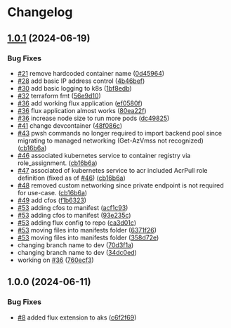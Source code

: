 # Changelog

## [1.0.1](https://github.com/AJLab-GH/cFOS-AKS/compare/v1.0.0...v1.0.1) (2024-06-19)


### Bug Fixes

* [#21](https://github.com/AJLab-GH/cFOS-AKS/issues/21) remove hardcoded container name ([0d45964](https://github.com/AJLab-GH/cFOS-AKS/commit/0d45964d33fafe77680b4ee15d265c57f5e39473))
* [#28](https://github.com/AJLab-GH/cFOS-AKS/issues/28) add basic IP address control ([4b46bef](https://github.com/AJLab-GH/cFOS-AKS/commit/4b46bef359dbbfc378076e90b9c742be656b3c2a))
* [#30](https://github.com/AJLab-GH/cFOS-AKS/issues/30) add basic logging to k8s ([1bf8edb](https://github.com/AJLab-GH/cFOS-AKS/commit/1bf8edb7b2c7fd027ffa9fd0a23160572bca20a9))
* [#32](https://github.com/AJLab-GH/cFOS-AKS/issues/32) terraform fmt ([56e9d10](https://github.com/AJLab-GH/cFOS-AKS/commit/56e9d10a5b0d2d8116b2d31fe9649c290d1e671c))
* [#36](https://github.com/AJLab-GH/cFOS-AKS/issues/36) add working flux application ([ef0580f](https://github.com/AJLab-GH/cFOS-AKS/commit/ef0580f165d4e5a7e6f25b3967d34e6277571d38))
* [#36](https://github.com/AJLab-GH/cFOS-AKS/issues/36) flux application almost works ([80ea22f](https://github.com/AJLab-GH/cFOS-AKS/commit/80ea22f235c961284ca4bcceb0053b03bf971a16))
* [#36](https://github.com/AJLab-GH/cFOS-AKS/issues/36) increase node size to run more pods ([dc49825](https://github.com/AJLab-GH/cFOS-AKS/commit/dc498253bba6549e7402abef5f2af2043d48f759))
* [#41](https://github.com/AJLab-GH/cFOS-AKS/issues/41) change devcontainer ([48f086c](https://github.com/AJLab-GH/cFOS-AKS/commit/48f086c415176e8adb8cebf1618aeae1a42e71e7))
* [#43](https://github.com/AJLab-GH/cFOS-AKS/issues/43) pwsh commands no longer required to import backend pool since migrating to managed networking (Get-AzVmss not recognized) ([cb16b6a](https://github.com/AJLab-GH/cFOS-AKS/commit/cb16b6a8f5dfcaf359dda13c620c156a2c8626cd))
* [#46](https://github.com/AJLab-GH/cFOS-AKS/issues/46) associated kubernetes service to container registry via role_assignment. ([cb16b6a](https://github.com/AJLab-GH/cFOS-AKS/commit/cb16b6a8f5dfcaf359dda13c620c156a2c8626cd))
* [#47](https://github.com/AJLab-GH/cFOS-AKS/issues/47) associated of kubernetes service to acr included AcrPull role definition (fixed as of [#46](https://github.com/AJLab-GH/cFOS-AKS/issues/46)) ([cb16b6a](https://github.com/AJLab-GH/cFOS-AKS/commit/cb16b6a8f5dfcaf359dda13c620c156a2c8626cd))
* [#48](https://github.com/AJLab-GH/cFOS-AKS/issues/48) removed custom networking since private endpoint is not required for use-case. ([cb16b6a](https://github.com/AJLab-GH/cFOS-AKS/commit/cb16b6a8f5dfcaf359dda13c620c156a2c8626cd))
* [#49](https://github.com/AJLab-GH/cFOS-AKS/issues/49) add cfos ([f1b6323](https://github.com/AJLab-GH/cFOS-AKS/commit/f1b6323887f80843514a0c9e818cf97ab8f4a223))
* [#53](https://github.com/AJLab-GH/cFOS-AKS/issues/53) adding cfos to manifest ([acf1c93](https://github.com/AJLab-GH/cFOS-AKS/commit/acf1c93e976e3091333b27fb0806b701fc922528))
* [#53](https://github.com/AJLab-GH/cFOS-AKS/issues/53) adding cfos to manifest ([93e235c](https://github.com/AJLab-GH/cFOS-AKS/commit/93e235c4c62b483f05d4a67a0b5d66573c95f7c5))
* [#53](https://github.com/AJLab-GH/cFOS-AKS/issues/53) adding flux config to repo ([ca3d01c](https://github.com/AJLab-GH/cFOS-AKS/commit/ca3d01c6b1aab9dd1e087e0f157e8d82c647042a))
* [#53](https://github.com/AJLab-GH/cFOS-AKS/issues/53) moving files into manifests folder ([6371f26](https://github.com/AJLab-GH/cFOS-AKS/commit/6371f267ebb0aea29f6c6d17a06417d3696d6e71))
* [#53](https://github.com/AJLab-GH/cFOS-AKS/issues/53) moving files into manifests folder ([358d72e](https://github.com/AJLab-GH/cFOS-AKS/commit/358d72e2e586278b632015ec324198b84f5e18d1))
* changing branch name to dev ([70d3f1a](https://github.com/AJLab-GH/cFOS-AKS/commit/70d3f1a8200b28a929df6c0a14c0133494c89d68))
* changing branch name to dev ([34dc0ed](https://github.com/AJLab-GH/cFOS-AKS/commit/34dc0ed6bfc5f5bc931a8c67ae52ebaae365975a))
* working on [#36](https://github.com/AJLab-GH/cFOS-AKS/issues/36) ([760ecf3](https://github.com/AJLab-GH/cFOS-AKS/commit/760ecf3b23bd0bf5007f06448f4fb793951a59b6))

## 1.0.0 (2024-06-11)


### Bug Fixes

* [#8](https://github.com/AJLab-GH/cFOS-AKS/issues/8) added flux extension to aks ([c6f2f69](https://github.com/AJLab-GH/cFOS-AKS/commit/c6f2f69f4c9b61009bf9cd874f4281f4b908b56a))
